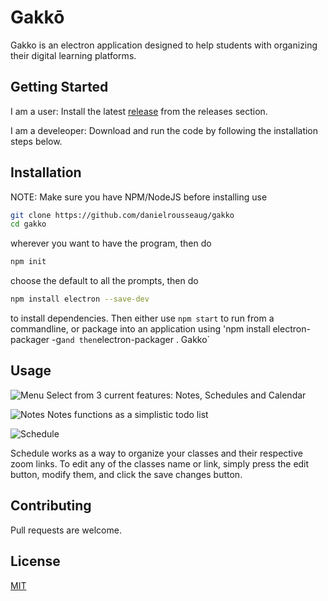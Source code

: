 # Gakkō

Gakko is an electron application designed to help students with organizing their digital learning platforms.

## Getting Started

I am a user: Install the latest [release](https://github.com/danielrousseaug/gakko/releases) from the releases section.

I am a develeoper: Download and run the code by following the installation steps below.

## Installation
NOTE: Make sure you have NPM/NodeJS before installing
use 
```bash
git clone https://github.com/danielrousseaug/gakko
cd gakko
```
wherever you want to have the program, then do
```bash
npm init
```
choose the default to all the prompts, then do
```bash
npm install electron --save-dev
```
to install dependencies.
Then either use `npm start` to run from a commandline, or package into an application using 'npm install electron-packager -g` and then `electron-packager . Gakko`
## Usage

![Menu](https://i.imgur.com/3BM8qWF.png)
Select from 3 current features: Notes, Schedules and Calendar

![Notes](https://i.imgur.com/AzkFzvZ.png)
Notes functions as a simplistic todo list

![Schedule](https://i.imgur.com/0EkHUQH.gif)

Schedule works as a way to organize your classes and their respective zoom links. To edit any of the classes name or link, simply press the edit button, modify them, and click the save changes button.

## Contributing
Pull requests are welcome.

## License
[MIT](https://choosealicense.com/licenses/mit/)
